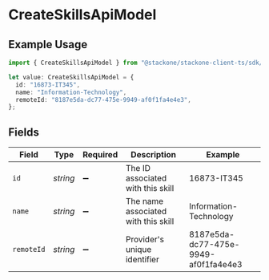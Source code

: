 # CreateSkillsApiModel

## Example Usage

```typescript
import { CreateSkillsApiModel } from "@stackone/stackone-client-ts/sdk/models/shared";

let value: CreateSkillsApiModel = {
  id: "16873-IT345",
  name: "Information-Technology",
  remoteId: "8187e5da-dc77-475e-9949-af0f1fa4e4e3",
};
```

## Fields

| Field                                | Type                                 | Required                             | Description                          | Example                              |
| ------------------------------------ | ------------------------------------ | ------------------------------------ | ------------------------------------ | ------------------------------------ |
| `id`                                 | *string*                             | :heavy_minus_sign:                   | The ID associated with this skill    | 16873-IT345                          |
| `name`                               | *string*                             | :heavy_minus_sign:                   | The name associated with this skill  | Information-Technology               |
| `remoteId`                           | *string*                             | :heavy_minus_sign:                   | Provider's unique identifier         | 8187e5da-dc77-475e-9949-af0f1fa4e4e3 |